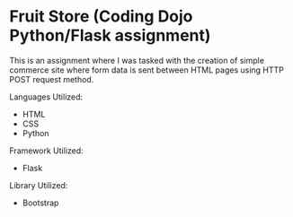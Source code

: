# Fruit Store (Coding Dojo Python/Flask assignment)

This is an assignment where I was tasked with the creation of simple commerce site where form data is sent between HTML pages using HTTP POST request method.

Languages Utilized:
<ul>
  <li>HTML</li>
  <li>CSS</li>
  <li>Python</li>
</ul>

Framework Utilized:
<ul>
  <li>Flask</li>
</ul>

Library Utilized:
<ul>
  <li>Bootstrap</li>
</ul>
